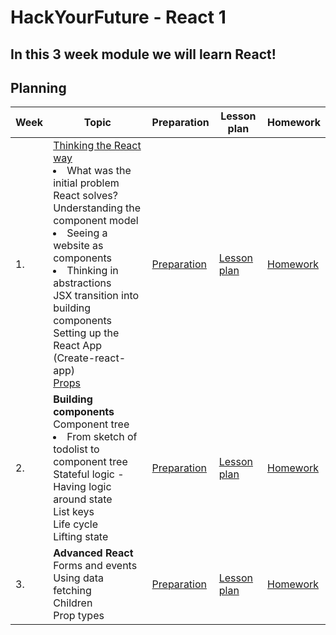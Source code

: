 # HackYourFuture - React 1

## In this 3 week module we will learn React!

## Planning

| Week | Topic                                                                                                                                                                                                                                                                                                                                                                                                         | Preparation                         | Lesson plan                         | Homework                      |
| ---- | ------------------------------------------------------------------------------------------------------------------------------------------------------------------------------------------------------------------------------------------------------------------------------------------------------------------------------------------------------------------------------------------------------------- | ----------------------------------- | ----------------------------------- | ----------------------------- |
| 1.   | [Thinking the React way](https://reactjs.org/docs/thinking-in-react.html)<br> <li> What was the initial problem React solves?<br> Understanding the component model<br> <li> Seeing a website as components<br> <li> Thinking in abstractions<br> JSX transition into building components<br> Setting up the React App (Create-react-app) <br>[Props](https://reactjs.org/docs/components-and-props.html)<br> | [Preparation](week1/preparation.md) | [Lesson plan](week1/lesson-plan.md) | [Homework](week1/homework.md) |
| 2.   | **Building components** Component tree <br> <li> From sketch of todolist to component tree <br> Stateful logic - Having logic around state <br> List keys <br> Life cycle <br> Lifting state                                                                                                                                                                                                                  | [Preparation](week2/preparation.md) | [Lesson plan](week2/lesson-plan.md) | [Homework](week2/homework.md) |
| 3.   | **Advanced React** <br> Forms and events <br> Using data fetching <br> Children <br> Prop types                                                                                                                                                                                                                                                                                                               | [Preparation](week3/preparation.md) | [Lesson plan](week3/lesson-plan.md) | [Homework](week3/homework.md) |
